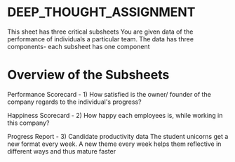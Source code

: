 # DEEP_THOUGHT_ASSIGNMENT
This sheet has three critical subsheets
You are given data of the performance of individuals a particular team.
The data has three components- each subsheet has one component
# Overview of the Subsheets
Performance Scorecard - 1) How satisfied is the owner/ founder of the company regards to the individual's progress?

Happiness Scorecard   - 2) How happy each employees is, while working in this company?

Progress Report       - 3) Candidate productivity data The student unicorns get a new format every week. A new theme every week helps them reflective in different ways and thus mature faster
